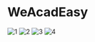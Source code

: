 # WeAcadEasy

![1](https://user-images.githubusercontent.com/75736639/137580568-02574d05-c6f3-4fbc-a43d-fc2fd15e8b60.jpeg)
![2](https://user-images.githubusercontent.com/75736639/137580566-b3d5e336-ceb7-4d9e-8140-1dd851e4f1d7.jpeg)
![3](https://user-images.githubusercontent.com/75736639/137580563-abab8742-73b0-4748-9dc6-80ba747da231.jpeg)
![4](https://user-images.githubusercontent.com/75736639/137580559-16c0c1e3-c279-4a67-9591-222b7231833b.jpeg)




